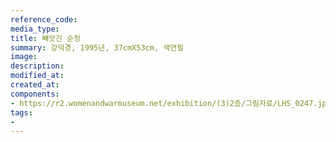 ```yaml
---
reference_code:
media_type:
title: 빼앗긴 순정
summary: 강덕경, 1995년, 37cmX53cm, 색연필
image:
description:
modified_at:
created_at:
components:
- https://r2.womenandwarmuseum.net/exhibition/(3)2층/그림자료/LHS_0247.jpg
tags:
-
---
```

